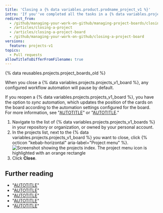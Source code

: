 ```yaml
---
title: 'Closing a {% data variables.product.prodname_project_v1 %}'
intro: 'If you''ve completed all the tasks in a {% data variables.projects.projects_v1_board %} or no longer need to use a {% data variables.projects.projects_v1_board %}, you can close the {% data variables.projects.projects_v1_board %}.'
redirect_from:
  - /github/managing-your-work-on-github/managing-project-boards/closing-a-project-board
  - /articles/closing-a-project
  - /articles/closing-a-project-board
  - /github/managing-your-work-on-github/closing-a-project-board
versions:
  feature: projects-v1
topics:
  - Pull requests
allowTitleToDifferFromFilename: true
---
```

{% data reusables.projects.project_boards_old %}

When you close a {% data variables.projects.projects_v1_board %}, any configured workflow automation will pause by default.

If you reopen a {% data variables.projects.projects_v1_board %}, you have the option to *sync* automation, which updates the position of the cards on the board according to the automation settings configured for the board. For more information, see "[AUTOTITLE](/issues/organizing-your-work-with-project-boards/managing-project-boards/reopening-a-closed-project-board)" or "[AUTOTITLE](/issues/organizing-your-work-with-project-boards/managing-project-boards/about-automation-for-project-boards)."

1. Navigate to the list of {% data variables.projects.projects_v1_boards %} in your repository or organization, or owned by your personal account.
2. In the projects list, next to the {% data variables.projects.projects_v1_board %} you want to close, click {% octicon "kebab-horizontal" aria-label="Project menu" %}.
![Screenshot showing the projects index. The project menu icon is highlighted with an orange rectangle](/assets/images/help/projects/project-list-action-chevron.png)
3. Click **Close**.

## Further reading

- "[AUTOTITLE](/issues/organizing-your-work-with-project-boards/managing-project-boards/about-project-boards)"
- "[AUTOTITLE](/issues/organizing-your-work-with-project-boards/managing-project-boards/deleting-a-project-board)"
- "[AUTOTITLE](/repositories/managing-your-repositorys-settings-and-features/enabling-features-for-your-repository/disabling-project-boards-in-a-repository)"
- "[AUTOTITLE](/organizations/managing-organization-settings/disabling-project-boards-in-your-organization)"
- "[AUTOTITLE](/organizations/managing-access-to-your-organizations-project-boards/project-board-permissions-for-an-organization)"

